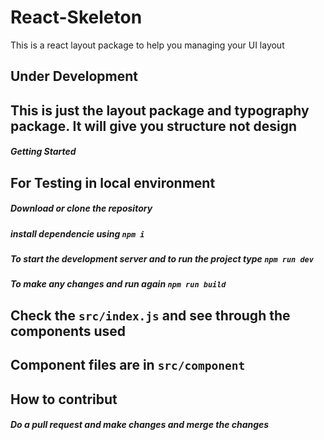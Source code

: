 # React-Skeleton
This is a react layout package to help you managing your UI layout

## Under Development
## This is just the layout package and typography package. It will give you structure not design
##### Getting Started
## For Testing in local environment
##### Download or clone the repository
##### install dependencie using `npm i`
##### To start the development server and to run the project type `npm run dev `
##### To make any changes and run again `npm run build`

## Check the `src/index.js` and see through the components used 
## Component files are in `src/component`
## How to contribut
##### Do a pull request and make changes and merge the changes

